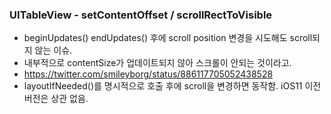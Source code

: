 ### UITableView - setContentOffset / scrollRectToVisible
- beginUpdates() endUpdates() 후에 scroll position 변경을 시도해도 scroll되지 않는 이슈.
- 내부적으로 contentSize가 업데이트되지 않아 스크롤이 안되는 것이라고.
- https://twitter.com/smileyborg/status/886117705052438528
- layoutIfNeeded()를 명시적으로 호출 후에 scroll을 변경하면 동작함. iOS11 이전 버전은 상관 없음.
